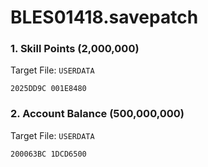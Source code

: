 # BLES01418.savepatch

### 1. Skill Points (2,000,000)

Target File: `USERDATA`

```
2025DD9C 001E8480
```

### 2. Account Balance (500,000,000)

Target File: `USERDATA`

```
200063BC 1DCD6500
```

